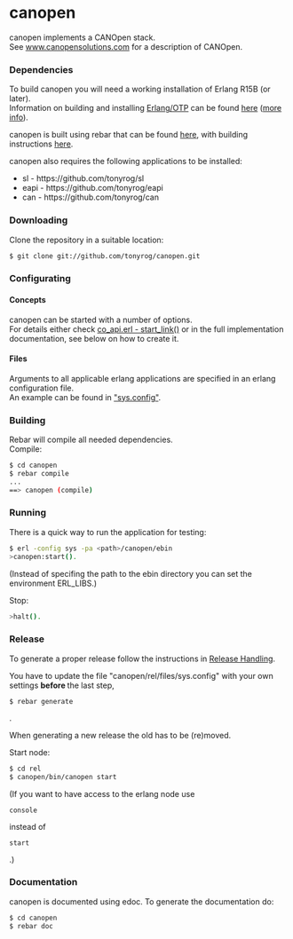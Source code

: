 canopen
=====

canopen implements a CANOpen stack.<br/>
See www.canopensolutions.com for a description of CANOpen. 

### Dependencies

To build canopen you will need a working installation of Erlang R15B (or
later).<br/>
Information on building and installing [Erlang/OTP](http://www.erlang.org)
can be found [here](https://github.com/erlang/otp/wiki/Installation)
([more info](https://github.com/erlang/otp/blob/master/INSTALL.md)).

canopen is built using rebar that can be found [here](https://github.com/basho/rebar), with building instructions [here](https://github.com/basho/rebar/wiki/Building-rebar).

canopen also requires the following applications to be installed:
<ul>
<li>sl - https://github.com/tonyrog/sl</li>
<li>eapi - https://github.com/tonyrog/eapi</li>
<li>can - https://github.com/tonyrog/can</li>
</ul>


### Downloading

Clone the repository in a suitable location:

```sh
$ git clone git://github.com/tonyrog/canopen.git
```
### Configurating
#### Concepts

canopen can be started with a number of options.<br/>
For details either check [co_api.erl - start_link()](https://github.com/tonyrog/canopen/raw/master/src/co_api.erl) or in the full implementation documentation, see below on how to create it.

#### Files

Arguments to all applicable erlang applications are specified in an erlang configuration file.<br/>
An example can be found in ["sys.config"](https://github.com/tonyrog/canopen/raw/master/sys.config).<br/>


### Building

Rebar will compile all needed dependencies.<br/>
Compile:

```sh
$ cd canopen
$ rebar compile
...
==> canopen (compile)
```

### Running

There is a quick way to run the application for testing:

```sh
$ erl -config sys -pa <path>/canopen/ebin
>canopen:start().
```
(Instead of specifing the path to the ebin directory you can set the environment ERL_LIBS.)

Stop:

```sh
>halt().
```

### Release

To generate a proper release follow the instructions in [Release Handling](https://github.com/basho/rebar/wiki/Release-handling).

You have to update the file "canopen/rel/files/sys.config" with your own settings <b> before </b> the last step, 
```
$ rebar generate
```
.

When generating a new release the old has to be (re)moved.

Start node:

```sh
$ cd rel
$ canopen/bin/canopen start
```

(If you want to have access to the erlang node use 
``` 
console 
```
instead of 
``` 
start
```
.)

### Documentation

canopen is documented using edoc. To generate the documentation do:

```sh
$ cd canopen
$ rebar doc
```


